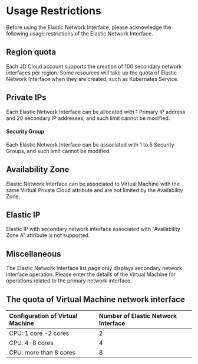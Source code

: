 # Usage Restrictions

Before using the Elastic Network Interface, please acknowledge the following usage restrictions of the Elastic Network Interface.

## Region quota
Each JD Cloud account supports the creation of 100 secondary network interfaces per region. Some resources will take up the quota of Elastic Network Interface when they are created, such as Kubernates Service.

## Private IPs
Each Elastic Network Interface can be allocated with 1 Primary IP address and 20 secondary IP addresses, and such limit cannot be modified.

#### Security Group
Each Elastic Network Interface can be associated with 1 to 5 Security Groups, and such limit cannot be modified.

## Availability Zone
Elastic Network Interface can be associated to Virtual Machine with the same Virtual Private Cloud attribute and are not limited by the Availability Zone.

## Elastic IP
Elastic IP with secondary network interface associated with “Availability Zone A” attribute is not supported.

## Miscellaneous
The Elastic Network Interface list page only displays secondary network interface operation. Please enter the details of the Virtual Machine for operations related to the primary network interface.

## The quota of Virtual Machine network interface

| Configuration of Virtual Machine	| Number of Elastic Network Interface	|
| :- | :- |
|CPU: 1 core -2 cores 	|2	|
|CPU: 4-8 cores	|4	|
|CPU: more than 8 cores	|8	|

